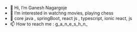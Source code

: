 - 👋 Hi, I’m Ganesh Nagargoje
- 👀 I’m interested in watchng movies, playing chess
- 🌱  core java , springBoot, react js , typescript, ionic react, js
- 📫 How to reach me :   g_a_n_e_s_h_n_

<!---
Rajnagargoje/Rajnagargoje is a ✨ special ✨ repository because its `README.md` (this file) appears on your GitHub profile.
You can click the Preview link to take a look at your changes.
--->
